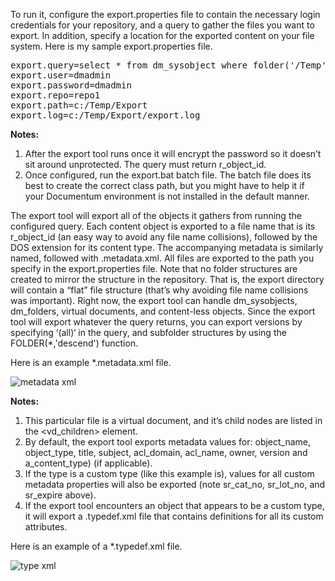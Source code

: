 
To run it, configure the export.properties file to contain the necessary login credentials for your repository, and a query to gather the files you want to export. In addition, specify a location for the exported content on your file system. Here is my sample export.properties file.

<pre>
export.query=select * from dm_sysobject where folder('/Temp',descend)
export.user=dmadmin
export.password=dmadmin
export.repo=repo1
export.path=c:/Temp/Export
export.log=c:/Temp/Export/export.log
</pre>

<b>Notes:</b>

1. After the export tool runs once it will encrypt the password so it doesn’t sit around unprotected.
The query must return r_object_id.
2. Once configured, run the export.bat batch file. The batch file does its best to create the correct class path, but you might have to help it if your Documentum environment is not installed in the default manner.

The export tool will export all of the objects it gathers from running the configured query. Each content object is exported to a file name that is its r_object_id (an easy way to avoid any file name collisions), followed by the DOS extension for its content type. The accompanying metadata is similarly named, followed with .metadata.xml. All files are exported to the path you specify in the export.properties file.   Note that no folder structures are created to mirror the structure in the repository. That is, the export directory will contain a “flat” file structure (that’s why avoiding file name collisions was important). Right now, the export tool can handle dm_sysobjects, dm_folders, virtual documents, and content-less objects. Since the export tool will export whatever the query returns, you can export versions by specifying ‘(all)‘ in the query, and subfolder structures by using the FOLDER(*,'descend') function.

Here is an example *.metadata.xml file.

![metadata xml](https://github.com/msroth/QuikDIE/tree/master/images/export_xml2.jpg)

<b>Notes:</b>

1. This particular file is a virtual document, and it’s child nodes are listed in the <vd_children> element.
2. By default, the export tool exports metadata values for:  object_name, object_type, title, subject, acl_domain, acl_name, owner, version and a_content_type) (if applicable).
3. If the type is a custom type (like this example is), values for all custom metadata properties will also be exported (note sr_cat_no, sr_lot_no, and sr_expire above).
4. If the export tool encounters an object that appears to be a custom type, it will export a .typedef.xml file that contains definitions for all its custom attributes.

Here is an example of a *.typedef.xml file.

![type xml](https://github.com/msroth/QuikDIE/tree/master/images/type_xml.jpg)
